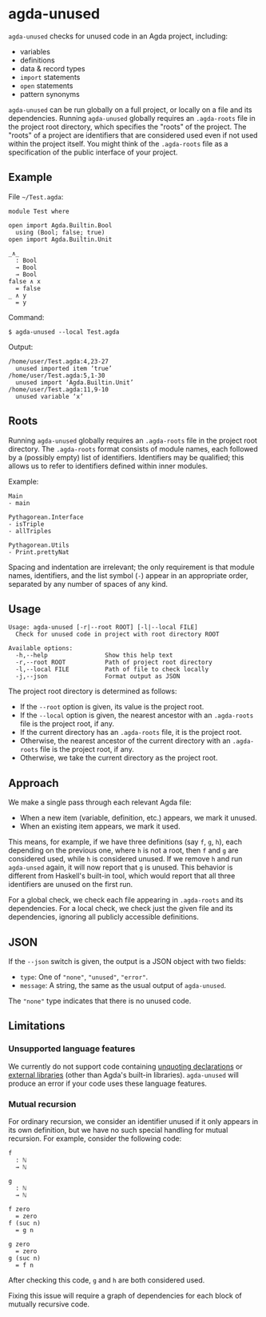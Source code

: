 # agda-unused

`agda-unused` checks for unused code in an Agda project, including:

- variables
- definitions
- data & record types
- `import` statements
- `open` statements
- pattern synonyms

`agda-unused` can be run globally on a full project, or locally on a file and
its dependencies. Running `agda-unused` globally requires an `.agda-roots` file
in the project root directory, which specifies the "roots" of the project. The
"roots" of a project are identifiers that are considered used even if not used
within the project itself. You might think of the `.agda-roots` file as a
specification of the public interface of your project.

## Example

File `~/Test.agda`:

```
module Test where

open import Agda.Builtin.Bool
  using (Bool; false; true)
open import Agda.Builtin.Unit

_∧_
  : Bool
  → Bool
  → Bool
false ∧ x
  = false
_ ∧ y
  = y
```

Command:

```
$ agda-unused --local Test.agda
```

Output:

```
/home/user/Test.agda:4,23-27
  unused imported item ‘true’
/home/user/Test.agda:5,1-30
  unused import ‘Agda.Builtin.Unit’
/home/user/Test.agda:11,9-10
  unused variable ‘x’
```

## Roots

Running `agda-unused` globally requires an `.agda-roots` file in the project
root directory. The `.agda-roots` format consists of module names, each followed
by a (possibly empty) list of identifiers. Identifiers may be qualified; this
allows us to refer to identifiers defined within inner modules.

Example:

```
Main
- main

Pythagorean.Interface
- isTriple
- allTriples

Pythagorean.Utils
- Print.prettyNat
```

Spacing and indentation are irrelevant; the only requirement is that module
names, identifiers, and the list symbol (`-`) appear in an appropriate order,
separated by any number of spaces of any kind.

## Usage

```
Usage: agda-unused [-r|--root ROOT] [-l|--local FILE]
  Check for unused code in project with root directory ROOT

Available options:
  -h,--help                Show this help text
  -r,--root ROOT           Path of project root directory
  -l,--local FILE          Path of file to check locally
  -j,--json                Format output as JSON 
```

The project root directory is determined as follows:

- If the `--root` option is given, its value is the project root.
- If the `--local` option is given, the nearest ancestor with an `.agda-roots`
  file is the project root, if any.
- If the current directory has an `.agda-roots` file, it is the project root.
- Otherwise, the nearest ancestor of the current directory with an `.agda-roots`
  file is the project root, if any.
- Otherwise, we take the current directory as the project root.

## Approach

We make a single pass through each relevant Agda file:

- When a new item (variable, definition, etc.) appears, we mark it unused.
- When an existing item appears, we mark it used.

This means, for example, if we have three definitions (say `f`, `g`, `h`), each
depending on the previous one, where `h` is not a root, then `f` and `g` are
considered used, while `h` is considered unused. If we remove `h` and run
`agda-unsed` again, it will now report that `g` is unused. This behavior is
different from Haskell's built-in tool, which would report that all three
identifiers are unused on the first run.

For a global check, we check each file appearing in `.agda-roots` and its
dependencies. For a local check, we check just the given file and its
dependencies, ignoring all publicly accessible definitions.

## JSON

If the `--json` switch is given, the output is a JSON object with two fields:

- `type`: One of `"none"`, `"unused"`, `"error"`.
- `message`: A string, the same as the usual output of `agda-unused`.

The `"none"` type indicates that there is no unused code.

## Limitations

### Unsupported language features

We currently do not support code containing
[unquoting declarations](https://agda.readthedocs.io/en/v2.6.1/language/reflection.html#id3) or
[external libraries](https://agda.readthedocs.io/en/v2.6.1/tools/package-system.html)
(other than Agda's built-in libraries). `agda-unused` will produce an error if
your code uses these language features.

### Mutual recursion

For ordinary recursion, we consider an identifier unused if it only appears in
its own definition, but we have no such special handling for mutual recursion.
For example, consider the following code:

```
f
  : ℕ
  → ℕ

g
  : ℕ
  → ℕ

f zero
  = zero
f (suc n)
  = g n

g zero
  = zero
g (suc n)
  = f n
```

After checking this code, `g` and `h` are both considered used.

Fixing this issue will require a graph of dependencies for each block of
mutually recursive code.

